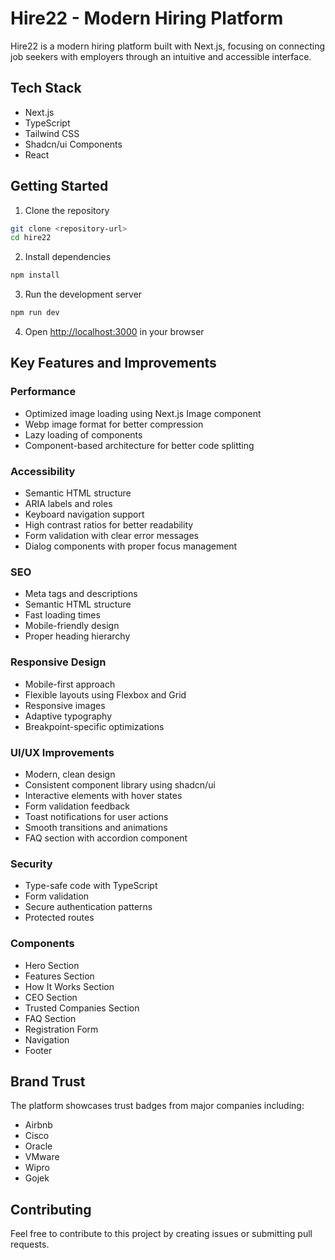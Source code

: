# Hire22 - Modern Hiring Platform

Hire22 is a modern hiring platform built with Next.js, focusing on connecting job seekers with employers through an intuitive and accessible interface.

## Tech Stack

- Next.js
- TypeScript
- Tailwind CSS
- Shadcn/ui Components
- React

## Getting Started

1. Clone the repository

```bash
git clone <repository-url>
cd hire22
```

2. Install dependencies

```bash
npm install
```

3. Run the development server

```bash
npm run dev
```

4. Open [http://localhost:3000](http://localhost:3000) in your browser

## Key Features and Improvements

### Performance

- Optimized image loading using Next.js Image component
- Webp image format for better compression
- Lazy loading of components
- Component-based architecture for better code splitting

### Accessibility

- Semantic HTML structure
- ARIA labels and roles
- Keyboard navigation support
- High contrast ratios for better readability
- Form validation with clear error messages
- Dialog components with proper focus management

### SEO

- Meta tags and descriptions
- Semantic HTML structure
- Fast loading times
- Mobile-friendly design
- Proper heading hierarchy

### Responsive Design

- Mobile-first approach
- Flexible layouts using Flexbox and Grid
- Responsive images
- Adaptive typography
- Breakpoint-specific optimizations

### UI/UX Improvements

- Modern, clean design
- Consistent component library using shadcn/ui
- Interactive elements with hover states
- Form validation feedback
- Toast notifications for user actions
- Smooth transitions and animations
- FAQ section with accordion component

### Security

- Type-safe code with TypeScript
- Form validation
- Secure authentication patterns
- Protected routes

### Components

- Hero Section
- Features Section
- How It Works Section
- CEO Section
- Trusted Companies Section
- FAQ Section
- Registration Form
- Navigation
- Footer

## Brand Trust

The platform showcases trust badges from major companies including:

- Airbnb
- Cisco
- Oracle
- VMware
- Wipro
- Gojek

## Contributing

Feel free to contribute to this project by creating issues or submitting pull requests.

